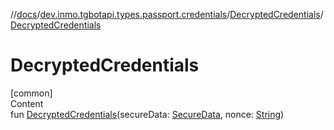 //[docs](../../../index.md)/[dev.inmo.tgbotapi.types.passport.credentials](../index.md)/[DecryptedCredentials](index.md)/[DecryptedCredentials](-decrypted-credentials.md)



# DecryptedCredentials  
[common]  
Content  
fun [DecryptedCredentials](-decrypted-credentials.md)(secureData: [SecureData](../../dev.inmo.tgbotapi.types.passport.decrypted/-secure-data/index.md), nonce: [String](https://kotlinlang.org/api/latest/jvm/stdlib/kotlin/-string/index.html))  



